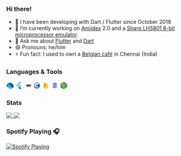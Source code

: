 ### Hi there!

- 👷 I have been developing with Dart / Flutter since October 2018
- 🔭 I’m currently working on [Amiidex](https://play.google.com/store/apps/details?id=com.happytracebook.amiidex&hl=en_US) 2.0 and a [Sharp LH5801 8-bit microprocessor emulator](https://github.com/cbonello/lh5801).
- 💬 Ask me about [Flutter](https://flutter.dev/) and [Dart](https://dart.dev/)
- 😄 Pronouns: he/him
- ⚡ Fun fact: I used to own a [Belgian café](https://www.instagram.com/wafobel/) in Chennai (India)

### Languages & Tools

<code><img height="20" src="https://raw.githubusercontent.com/github/explore/80688e429a7d4ef2fca1e82350fe8e3517d3494d/topics/dart/dart.png"></code>
<code><img height="20" src="https://raw.githubusercontent.com/github/explore/80688e429a7d4ef2fca1e82350fe8e3517d3494d/topics/flutter/flutter.png"></code>
<code><img height="20" src="https://raw.githubusercontent.com/github/explore/80688e429a7d4ef2fca1e82350fe8e3517d3494d/topics/go/go.png"></code>
<code><img height="20" src="https://raw.githubusercontent.com/github/explore/80688e429a7d4ef2fca1e82350fe8e3517d3494d/topics/c/c.png"></code>
<code><img height="20" src="https://raw.githubusercontent.com/github/explore/80688e429a7d4ef2fca1e82350fe8e3517d3494d/topics/firebase/firebase.png"></code>
<code><img height="20" src="https://raw.githubusercontent.com/github/explore/80688e429a7d4ef2fca1e82350fe8e3517d3494d/topics/sql/sql.png"></code>
<code><img height="20" src="https://raw.githubusercontent.com/github/explore/80688e429a7d4ef2fca1e82350fe8e3517d3494d/topics/nodejs/nodejs.png"></code>

### Stats

<a href="https://github.com/anuraghazra/github-readme-stats">
  <img align="top" src="https://github-readme-stats.vercel.app/api?username=cbonello&hide_border=true&count_private=true" />
</a>
<a href="https://github.com/anuraghazra/convoychat">
  <img align="top" src="https://github-readme-stats.vercel.app/api/top-langs/?username=cbonello&hide_border=true&show_icons=true&layout=compact&theme=vue" />
</a>

### Spotify Playing 🎧

[<img src="https://novatorem-alpha.vercel.app/api/spotify" alt="Spotify Playing" width="350" />](https://open.spotify.com/user/768bd84vi6h99ualhr759fwgu)
